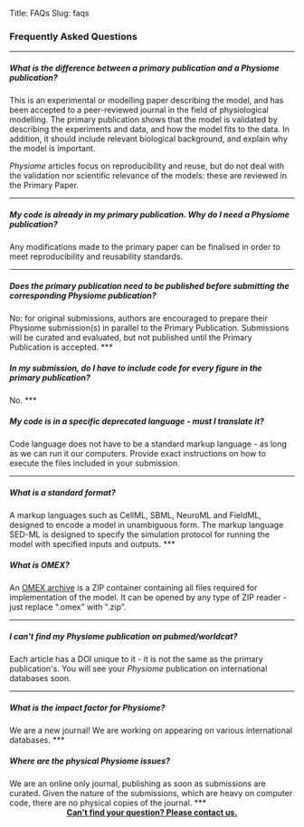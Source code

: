 Title: FAQs
Slug: faqs
       
   
### Frequently Asked Questions
***
<h5 id="difference"><em>What is the difference between a primary publication and a <i>Physiome</i> publication?</em></h5>

This is an experimental or modelling paper describing the model, and has been accepted to a peer-reviewed journal in the field of physiological modelling. The primary publication shows that the model is validated by describing the experiments and data, and how the model fits to the data. In addition, it should include relevant biological background, and explain why the model is important. 

*Physiome* articles focus on reproducibility and reuse, but do not deal with the validation nor scientific relevance of the models: these are reviewed in the Primary Paper.
***

<h5 id="why"><em>My code is already in my primary publication. Why do I need a <i>Physiome</i> publication?</em></h5>

Any modifications made to the primary paper can be finalised in order to meet reproducibility and reusability standards. 
***

<h5 id="publish_before"><em>Does the primary publication need to be published before submitting the corresponding <i>Physiome</i> publication?</em></h5>
No: for original submissions, authors are encouraged to prepare their Physiome submission(s) in parallel to the Primary Publication. Submissions will be curated and evaluated, but not published until the Primary Publication is accepted. 
***

<h5 id="every_figure"><em>In my submission, do I have to include code for every figure in the primary publication?</em></h5>
No.
***

<h5 id="language"><em>My code is in a specific deprecated language - must I translate it?</em></h5>

Code language does not have to be a standard markup language - as long as we can run it our computers. Provide exact instructions on how to execute the files included in your submission.
***

<h5 id="standard_format"><em>What is a standard format?</em></h5>
A markup languages such as CellML, SBML, NeuroML and FieldML, designed to encode a model in unambiguous form. The markup language SED-ML is designed to specify the simulation protocol for running the model with specified inputs and outputs.
***

<h5 id="omex"><em>What is OMEX?</em></h5>

An  <a href="http://co.mbine.org/standards/omex" target="_blank" rel="noopener noreferrer">OMEX archive</a> is a ZIP container containing all files required for implementation of the model. It can be opened by any type of ZIP reader - just replace ".omex" with ".zip".
***

<h5 id="pubmed"><em>I can't find my <i>Physiome</i> publication on pubmed/worldcat?</em></h5>

Each article has a DOI unique to it - it is not the same as the primary publication's. You will see your <i>Physiome</i> publication on international databases soon.
***

<h5 id="impact_factor"><em>What is the impact factor for <i>Physiome</i>?</em></h5>
We are a new journal! We are working on appearing on various international databases.
***

<h5 id="physical"><em>Where are the physical <i>Physiome</i> issues?</em></h5>
We are an online only journal, publishing as soon as submissions are curated. Given the nature of the submissions, which are heavy on computer code, there are no physical copies of the journal.
***
       
<div style = "text-align: center;"> 
<a href = "mailto:physiome@physiomeproject.org"><strong>Can't find your question? Please contact us.  </strong></a>

</div>

<br /> 
